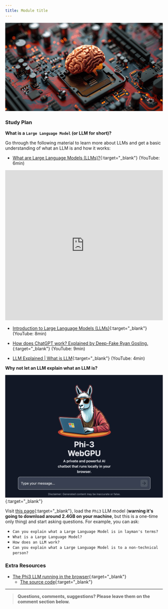 ```yaml
---
title: Module title
---
```


![](./assets/llm.png)

<!-- ### Schedule

  - [Study](#study-plan-NN)
  - [Exercises](#exercises-NN)
  - [Extra Resources](#extra-resources-NN) -->

### Study Plan

  **What is a `Large Language Model` (or LLM for short)?**

  Go through the following material to learn more about LLMs and get a basic understanding of what an LLM is and how it works:

  - [What are Large Language Models (LLMs)?](https://www.youtube.com/watch?v=iR2O2GPbB0E){:target="_blank"} (YouTube: 6min)

  <iframe width="100%" height="480" src="https://www.youtube.com/embed/iR2O2GPbB0E" title="YouTube video player" frameborder="0" allow="accelerometer; autoplay; clipboard-write; encrypted-media; gyroscope; picture-in-picture; web-share" allowfullscreen></iframe>

  - [Introduction to Large Language Models (LLMs)](https://www.youtube.com/watch?v=ibr5wmtinG0){:target="_blank"} (YouTube: 8min)

  - [How does ChatGPT work? Explained by Deep-Fake Ryan Gosling.](https://www.youtube.com/watch?v=xU_MFS_ACrU){:target="_blank"} (YouTube: 9min)

  - [LLM Explained \| What is LLM](https://www.youtube.com/watch?v=67_aMPDk2zw){:target="_blank"} (YouTube: 4min)

  **Why not let an LLM explain what an LLM is?**

  [![](./assets/phi3.jpg)](/curriculum/modules/computer_science/artificial_intelligence/llm/experimental-phi3-webgpu/index.html){:target="_blank"}

  Visit [this page](../experimental-phi3-webgpu/index.html){:target="_blank"}, load the `Phi3` LLM model (**warning it's going to download around 2.4GB on your machine**, but this is a one-time only thing) and start asking questions. For example, you can ask:

  - `Can you explain what a Large Language Model is in layman's terms?`  
  - `What is a Large Language Model?`
  - `How does an LLM work?`
  - `Can you explain what a Large Language Model is to a non-technical person?`

<!-- ### Summary -->

<!-- ### Exercises -->

### Extra Resources

  - [The Phi3 LLM running in the browser](https://huggingface.co/spaces/Xenova/experimental-phi3-webgpu){:target="_blank"}
    - [The source code](https://huggingface.co/spaces/Xenova/experimental-phi3-webgpu/tree/main){:target="_blank"}

<!-- ### Sources and Attributions -->

---

> **Questions, comments, suggestions? Please leave them on the comment section below.**

<script src="https://utteranc.es/client.js"
  repo="in-tech-gration/WDX-180"
  issue-term="pathname"
  theme="github-dark"
  crossorigin="anonymous"
  async>
</script>
